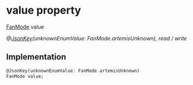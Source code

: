 


# value property






[FanMode](../../package-yonomi_sdk_dart_graphql_devices_device_query.graphql/FanMode-class.md) value
  
_@[JsonKey](https://pub.dev/documentation/json_annotation/3.1.1/json_annotation/JsonKey-class.html)(unknownEnumValue: FanMode.artemisUnknown), read / write_






## Implementation

```dart
@JsonKey(unknownEnumValue: FanMode.artemisUnknown)
FanMode value;


```








